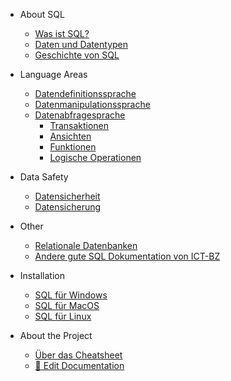 - About SQL

  - [Was ist SQL?](de/sql.md)
  - [Daten und Datentypen](de/data-types.md)
  - [Geschichte von SQL](de/history.md)

- Language Areas

  - [Datendefinitionssprache](de/ddl.md)
  - [Datenmanipulationssprache](de/dml.md)
  - [Datenabfragesprache](de/dql.md)
    - [Transaktionen](de/transaction.md)
    - [Ansichten](de/view.md)
    - [Funktionen](de/function.md)
    - [Logische Operationen](de/logical-operations.md)

- Data Safety

  - [Datensicherheit](de/data-security.md)    
  - [Datensicherung](de/data-backup.md)    

- Other

  - [Relationale Datenbanken](de/rdb.md)   
  - [Andere gute SQL Dokumentation von ICT-BZ](https://m106.ict-bz.ch/)

- Installation 

  - [SQL für Windows](de/windows.md)   
  - [SQL für MacOS](de/mac.md)   
  - [SQL für Linux](de/linux.md)   

- About the Project

  - [Über das Cheatsheet](de/README.md)
  - [📝 Edit Documentation](https://github.com/Sigmale1000/SQL-Cheatsheet)

